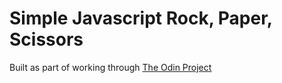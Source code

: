 # Simple Javascript Rock, Paper, Scissors

Built as part of working through [The Odin Project](theodinproject.com)
